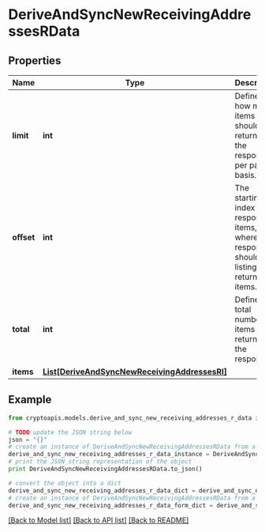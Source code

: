 # DeriveAndSyncNewReceivingAddressesRData


## Properties
Name | Type | Description | Notes
------------ | ------------- | ------------- | -------------
**limit** | **int** | Defines how many items should be returned in the response per page basis. | 
**offset** | **int** | The starting index of the response items, i.e. where the response should start listing the returned items. | 
**total** | **int** | Defines the total number of items returned in the response. | 
**items** | [**List[DeriveAndSyncNewReceivingAddressesRI]**](DeriveAndSyncNewReceivingAddressesRI.md) |  | 

## Example

```python
from cryptoapis.models.derive_and_sync_new_receiving_addresses_r_data import DeriveAndSyncNewReceivingAddressesRData

# TODO update the JSON string below
json = "{}"
# create an instance of DeriveAndSyncNewReceivingAddressesRData from a JSON string
derive_and_sync_new_receiving_addresses_r_data_instance = DeriveAndSyncNewReceivingAddressesRData.from_json(json)
# print the JSON string representation of the object
print DeriveAndSyncNewReceivingAddressesRData.to_json()

# convert the object into a dict
derive_and_sync_new_receiving_addresses_r_data_dict = derive_and_sync_new_receiving_addresses_r_data_instance.to_dict()
# create an instance of DeriveAndSyncNewReceivingAddressesRData from a dict
derive_and_sync_new_receiving_addresses_r_data_form_dict = derive_and_sync_new_receiving_addresses_r_data.from_dict(derive_and_sync_new_receiving_addresses_r_data_dict)
```
[[Back to Model list]](../README.md#documentation-for-models) [[Back to API list]](../README.md#documentation-for-api-endpoints) [[Back to README]](../README.md)


